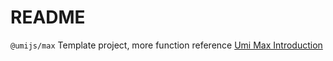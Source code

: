 # README

`@umijs/max` Template project, more function reference [Umi Max Introduction](https://umijs.org/docs/max/introduce)
